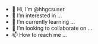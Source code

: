 - 👋 Hi, I’m @hhgcsuser
- 👀 I’m interested in ...
- 🌱 I’m currently learning ...
- 💞️ I’m looking to collaborate on ...
- 📫 How to reach me ...

<!---
hhgcsuser/hhgcsuser is a ✨ special ✨ repository because its `README.md` (this file) appears on your GitHub profile.
You can click the Preview link to take a look at your changes.
--->
